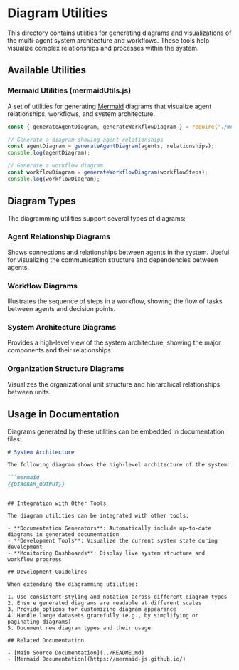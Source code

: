 # Diagram Utilities

This directory contains utilities for generating diagrams and visualizations of the multi-agent system architecture and workflows. These tools help visualize complex relationships and processes within the system.

## Available Utilities

### Mermaid Utilities (mermaidUtils.js)

A set of utilities for generating [Mermaid](https://mermaid-js.github.io/) diagrams that visualize agent relationships, workflows, and system architecture.

```javascript
const { generateAgentDiagram, generateWorkflowDiagram } = require('./mermaidUtils');

// Generate a diagram showing agent relationships
const agentDiagram = generateAgentDiagram(agents, relationships);
console.log(agentDiagram);

// Generate a workflow diagram
const workflowDiagram = generateWorkflowDiagram(workflowSteps);
console.log(workflowDiagram);
```

## Diagram Types

The diagramming utilities support several types of diagrams:

### Agent Relationship Diagrams

Shows connections and relationships between agents in the system. Useful for visualizing the communication structure and dependencies between agents.

### Workflow Diagrams

Illustrates the sequence of steps in a workflow, showing the flow of tasks between agents and decision points.

### System Architecture Diagrams

Provides a high-level view of the system architecture, showing the major components and their relationships.

### Organization Structure Diagrams

Visualizes the organizational unit structure and hierarchical relationships between units.

## Usage in Documentation

Diagrams generated by these utilities can be embedded in documentation files:

```markdown
# System Architecture

The following diagram shows the high-level architecture of the system:

```mermaid
{{DIAGRAM_OUTPUT}}
```
```

## Integration with Other Tools

The diagram utilities can be integrated with other tools:

- **Documentation Generators**: Automatically include up-to-date diagrams in generated documentation
- **Development Tools**: Visualize the current system state during development
- **Monitoring Dashboards**: Display live system structure and workflow progress

## Development Guidelines

When extending the diagramming utilities:

1. Use consistent styling and notation across different diagram types
2. Ensure generated diagrams are readable at different scales
3. Provide options for customizing diagram appearance
4. Handle large datasets gracefully (e.g., by simplifying or paginating diagrams)
5. Document new diagram types and their usage

## Related Documentation

- [Main Source Documentation](../README.md)
- [Mermaid Documentation](https://mermaid-js.github.io/) 